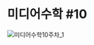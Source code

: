 # 미디어수학 #10

![미디어수학10주차_1](https://user-images.githubusercontent.com/11372675/148775464-2c6c0e3e-f589-46cb-9161-9654fc4e6589.png)